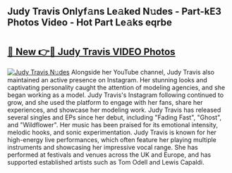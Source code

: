 ## Judy Travis Onlyf𝚊ns Le𝚊ked N𝚞des - Part-kE3 Photos Video - Hot Part Le𝚊ks eqrbe

# <h2><a href="http://ac41639.deff.icu/?id=Judy+Travis">🔗 New 👉🔴 Judy Travis VIDEO Photos</a></h2>

[![Judy Travis N𝚞des](https://i.imgur.com/rIISA9y.gif)](http://ac41639.deff.icu/?id=Judy+Travis)
Alongside her YouTube channel, Judy Travis also maintained an active presence on Instagram. Her stunning looks and captivating personality caught the attention of modeling agencies, and she began working as a model. Judy Travis's Instagram following continued to grow, and she used the platform to engage with her fans, share her experiences, and showcase her modeling work. Judy Travis has released several singles and EPs since her debut, including "Fading Fast", "Ghost", and "Wildflower". Her music has been praised for its emotional intensity, melodic hooks, and sonic experimentation. Judy Travis is known for her high-energy live performances, which often feature her playing multiple instruments and showcasing her impressive vocal range. She has performed at festivals and venues across the UK and Europe, and has supported established artists such as Tom Odell and Lewis Capaldi.
